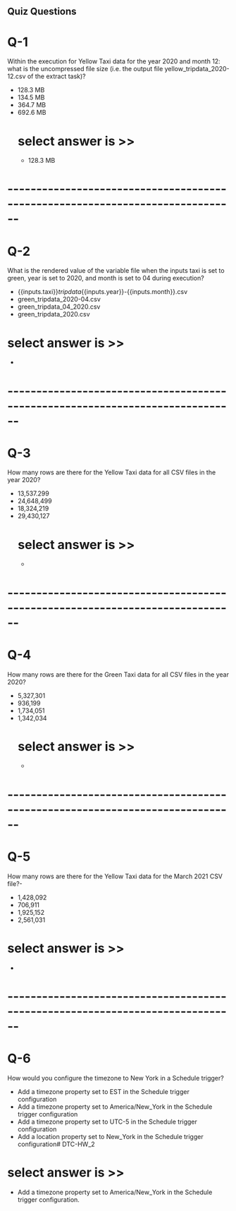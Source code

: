 ## Quiz Questions
# Q-1

Within the execution for Yellow Taxi data for the year 2020 and month 12: what is the uncompressed file size (i.e. the output file yellow_tripdata_2020-12.csv of the extract task)?
- 128.3 MB
- 134.5 MB
- 364.7 MB
- 692.6 MB
  # select answer is >>
  - 128.3 MB
# ------------------------------------------------------------------------------
# Q-2
What is the rendered value of the variable file when the inputs taxi is set to green, year is set to 2020, and month is set to 04 during execution?
- {{inputs.taxi}}_tripdata_{{inputs.year}}-{{inputs.month}}.csv
- green_tripdata_2020-04.csv
- green_tripdata_04_2020.csv
- green_tripdata_2020.csv
# select answer is >>
- 
# ------------------------------------------------------------------------------
# Q-3
How many rows are there for the Yellow Taxi data for all CSV files in the year 2020?
- 13,537.299
- 24,648,499
- 18,324,219
- 29,430,127
  # select answer is >>
  -
# ------------------------------------------------------------------------------
# Q-4
How many rows are there for the Green Taxi data for all CSV files in the year 2020?
- 5,327,301
- 936,199
- 1,734,051
- 1,342,034
  # select answer is >>
  - 
# ------------------------------------------------------------------------------
# Q-5
How many rows are there for the Yellow Taxi data for the March 2021 CSV file?-
- 1,428,092
- 706,911
- 1,925,152
- 2,561,031
# select answer is >>
- 
# ------------------------------------------------------------------------------
# Q-6
How would you configure the timezone to New York in a Schedule trigger?
- Add a timezone property set to EST in the Schedule trigger configuration
- Add a timezone property set to America/New_York in the Schedule trigger configuration
- Add a timezone property set to UTC-5 in the Schedule trigger configuration
- Add a location property set to New_York in the Schedule trigger configuration# DTC-HW_2
  
#  select answer is >>
  - Add a timezone property set to America/New_York in the Schedule trigger configuration.

  
